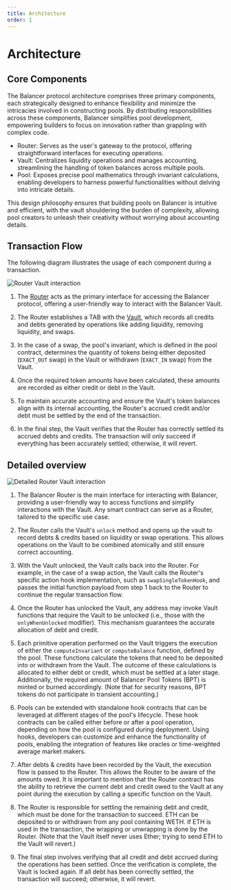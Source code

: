 ```yaml
---
title: Architecture
order: 1
---
```


# Architecture

## Core Components

The Balancer protocol architecture comprises three primary components, each strategically designed to enhance flexibility and minimize the intricacies involved in constructing pools. By distributing responsibilities across these components, Balancer simplifies pool development, empowering builders to focus on innovation rather than grappling with complex code.

- Router: Serves as the user's gateway to the protocol, offering straightforward interfaces for executing operations.
- Vault: Centralizes liquidity operations and manages accounting, streamlining the handling of token balances across multiple pools.
- Pool: Exposes precise pool mathematics through invariant calculations, enabling developers to harness powerful functionalities without delving into intricate details.

This design philosophy ensures that building pools on Balancer is intuitive and efficient, with the vault shouldering the burden of complexity, allowing pool creators to unleash their creativity without worrying about accounting details.

## Transaction Flow

The following diagram illustrates the usage of each component during a transaction.

![Router Vault interaction](/images/architecture-1.png)

1. The [Router](/concepts/router/technical.html) acts as the primary interface for accessing the Balancer protocol, offering a user-friendly way to interact with the Balancer Vault.

2. The Router establishes a TAB with the [Vault](/concepts/vault), which records all credits and debts generated by operations like adding liquidity, removing liquidity, and swaps.

3. In the case of a swap, the pool's invariant, which is defined in the pool contract, determines the quantity of tokens being either deposited (`EXACT_OUT` swap) in the Vault or withdrawn (`EXACT_IN` swap) from the Vault.

4. Once the required token amounts have been calculated, these amounts are recorded as either credit or debt in the Vault.

5. To maintain accurate accounting and ensure the Vault's token balances align with its internal accounting, the Router's accrued credit and/or debt must be settled by the end of the transaction.

6. In the final step, the Vault verifies that the Router has correctly settled its accrued debts and credits. The transaction will only succeed if everything has been accurately settled; otherwise, it will revert.

## Detailed overview

![Detailed Router Vault interaction](/images/architecture-2.png)

1. The Balancer Router is the main interface for interacting with Balancer, providing a user-friendly way to access functions and simplify interactions with the Vault. Any smart contract can serve as a Router, tailored to the specific use case.

2. The Router calls the Vault's `unlock` method and opens up the vault to record debts & credits based on liquidity or swap operations. This allows operations on the Vault to be combined atomically and still ensure correct accounting.

3. With the Vault unlocked, the Vault calls back into the Router. For example, in the case of a swap action, the Vault calls the Router's specific action hook implementation, such as `swapSingleTokenHook`, and passes the initial function payload from step 1 back to the Router to continue the regular transaction flow.

4. Once the Router has unlocked the Vault, any address may invoke Vault functions that require the Vault to be unlocked (i.e., those with the `onlyWhenUnlocked` modifier). This mechanism guarantees the accurate allocation of debt and credit.

5. Each primitive operation performed on the Vault triggers the execution of either the `computeInvariant` or `computeBalance` function, defined by the pool. These functions calculate the tokens that need to be deposited into or withdrawn from the Vault. The outcome of these calculations is allocated to either debt or credit, which must be settled at a later stage. Additionally, the required amount of Balancer Pool Tokens (BPT) is minted or burned accordingly. (Note that for security reasons, BPT tokens do not participate in transient accounting.)

6. Pools can be extended with standalone hook contracts that can be leveraged at different stages of the pool's lifecycle. These hook contracts can be called either before or after a pool operation, depending on how the pool is configured during deployment. Using hooks, developers can customize and enhance the functionality of pools, enabling the integration of features like oracles or time-weighted average market makers.

7. After debts & credits have been recorded by the Vault, the execution flow is passed to the Router. This allows the Router to be aware of the amounts owed. It is important to mention that the Router contract has the ability to retrieve the current debt and credit owed to the Vault at any point during the execution by calling a specific function on the Vault.

8. The Router is responsible for settling the remaining debt and credit, which must be done for the transaction to succeed. ETH can be deposited to or withdrawn from any pool containing WETH. If ETH is used in the transaction, the wrapping or unwrapping is done by the Router. (Note that the Vault itself never uses Ether; trying to send ETH to the Vault will revert.)

9. The final step involves verifying that all credit and debt accrued during the operations has been settled. Once the verification is complete, the Vault is locked again. If all debt has been correctly settled, the transaction will succeed; otherwise, it will revert.
